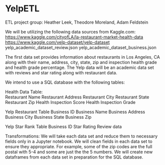 # YelpETL

ETL project group: Heather Leek, Theodore Moreland, Adam Feldstein

We will be utilizing the following data sources from Kaggle.com:
https://www.kaggle.com/cityofLA/la-restaurant-market-health-data
https://www.kaggle.com/yelp-dataset/yelp-dataset
  yelp_academic_dataset_review.json
  yelp_academic_dataset_business.json

The first data set provides information about restaurants in Los Angeles, CA along with their name, address, city, state, zip and inspection health grade and health grade percentage.  The Yelp data will be an academic data set with reviews and star rating along with restaurant data.  

We intend to use a SQL database with the following tables:

Health Data Table:        
Restaurant Name
Restaurant Address
Restaurant City
Restaurant State
Restaurant Zip
Health Inspection Score
Health Inspection Grade

Yelp Restaurant Table 
Business ID
Business Name
Business Address
Business City
Business State
Business Zip

Yelp Star Rank Table
Business ID
Star Rating
Review data

Transformations:
We will take each data set and reduce them to necessary fields only in a Jupyter notebook.
We will clean fields in each data set to ensure they appropriate.  For example, some of the zip codes are the full postal with 5-4 and some are just the the 5 numbers.
We will create new dataframes from each data set in preparation for the SQL database.  
